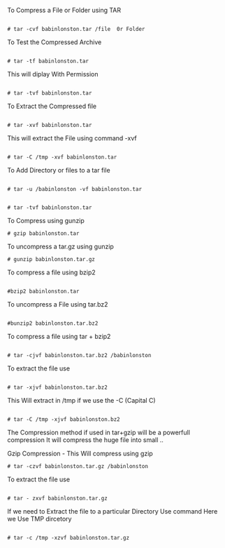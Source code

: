 To Compress a File or Folder using TAR 

```

# tar -cvf babinlonston.tar /file  0r Folder

```

To Test the Compressed Archive 

```

# tar -tf babinlonston.tar 

```

This will diplay With Permission

```

# tar -tvf babinlonston.tar 

```

To Extract the Compressed file 

```

# tar -xvf babinlonston.tar

```

This will extract the File using command -xvf 

```

# tar -C /tmp -xvf babinlonston.tar

```

To Add Directory or files to a tar file 

```

# tar -u /babinlonston -vf babinlonston.tar  

```

```

# tar -tvf babinlonston.tar 

```

To Compress using gunzip

```
# gzip babinlonston.tar 

```

To uncompress a tar.gz using gunzip

```
# gunzip babinlonston.tar.gz 

```

To compress a file using bzip2

```

#bzip2 babinlonston.tar

```

To uncompress a File using tar.bz2

```

#bunzip2 babinlonston.tar.bz2

```

To compress a file using tar + bzip2 

```

# tar -cjvf babinlonston.tar.bz2 /babinlonston

```

To extract the file use 

```

# tar -xjvf babinlonston.tar.bz2

```

This Will extract in /tmp if we use the -C (Capital C)

```

# tar -C /tmp -xjvf babinlonston.bz2

```

The Compression method if used in tar+gzip will be a powerfull compression 
It will compress the huge file into small ..


Gzip Compression - This Will compress using gzip

```
# tar -czvf babinlonston.tar.gz /babinlonston

```

To extract the file use

```

# tar - zxvf babinlonston.tar.gz 

```

If we need to Extract the file to a particular Directory Use command Here we Use TMP dircetory 

```

# tar -c /tmp -xzvf babinlonston.tar.gz 

```



